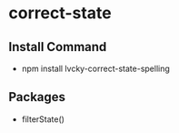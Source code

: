 # correct-state

## Install Command
* npm install lvcky-correct-state-spelling
## Packages
* filterState()

